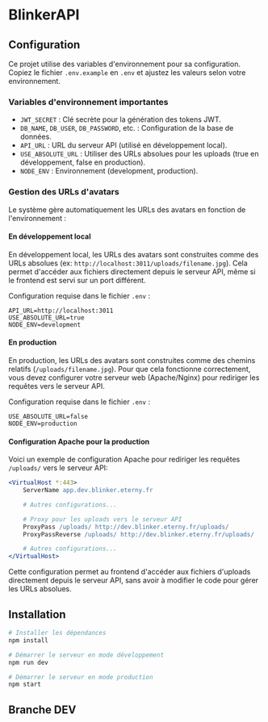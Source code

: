 # BlinkerAPI

## Configuration

Ce projet utilise des variables d'environnement pour sa configuration. Copiez le fichier `.env.example` en `.env` et ajustez les valeurs selon votre environnement.

### Variables d'environnement importantes

- `JWT_SECRET` : Clé secrète pour la génération des tokens JWT.
- `DB_NAME`, `DB_USER`, `DB_PASSWORD`, etc. : Configuration de la base de données.
- `API_URL` : URL du serveur API (utilisé en développement local).
- `USE_ABSOLUTE_URL` : Utiliser des URLs absolues pour les uploads (true en développement, false en production).
- `NODE_ENV` : Environnement (development, production).

### Gestion des URLs d'avatars

Le système gère automatiquement les URLs des avatars en fonction de l'environnement :

#### En développement local

En développement local, les URLs des avatars sont construites comme des URLs absolues (ex: `http://localhost:3011/uploads/filename.jpg`). Cela permet d'accéder aux fichiers directement depuis le serveur API, même si le frontend est servi sur un port différent.

Configuration requise dans le fichier `.env` :
```
API_URL=http://localhost:3011
USE_ABSOLUTE_URL=true
NODE_ENV=development
```

#### En production

En production, les URLs des avatars sont construites comme des chemins relatifs (`/uploads/filename.jpg`). Pour que cela fonctionne correctement, vous devez configurer votre serveur web (Apache/Nginx) pour rediriger les requêtes vers le serveur API.

Configuration requise dans le fichier `.env` :
```
USE_ABSOLUTE_URL=false
NODE_ENV=production
```

#### Configuration Apache pour la production

Voici un exemple de configuration Apache pour rediriger les requêtes `/uploads/` vers le serveur API:

```apache
<VirtualHost *:443>
    ServerName app.dev.blinker.eterny.fr

    # Autres configurations...

    # Proxy pour les uploads vers le serveur API
    ProxyPass /uploads/ http://dev.blinker.eterny.fr/uploads/
    ProxyPassReverse /uploads/ http://dev.blinker.eterny.fr/uploads/

    # Autres configurations...
</VirtualHost>
```

Cette configuration permet au frontend d'accéder aux fichiers d'uploads directement depuis le serveur API, sans avoir à modifier le code pour gérer les URLs absolues.

## Installation

```bash
# Installer les dépendances
npm install

# Démarrer le serveur en mode développement
npm run dev

# Démarrer le serveur en mode production
npm start
```

## Branche DEV